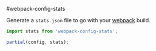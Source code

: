 #webpack-config-stats

Generate a `stats.json` file to go with your [webpack] build.

```javascript
import stats from 'webpack-config-stats';

partial(config, stats);
```

[webpack]: https://webpack.github.io
